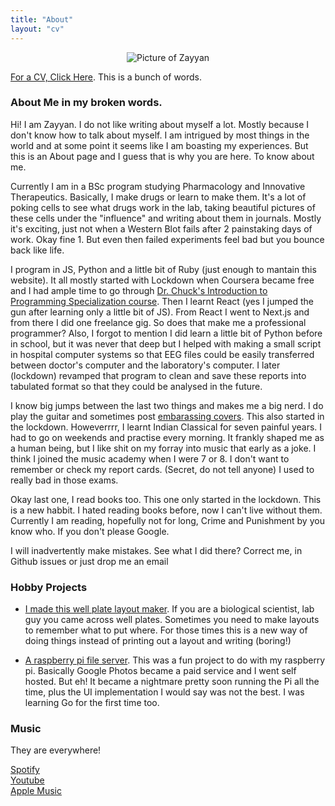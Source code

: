 ```yaml
---
title: "About"
layout: "cv"
---
```


<p align="center">
  <img src="/profile_pic.jpg" alt="Picture of Zayyan"/>
</p>

[For a CV, Click Here](/cv). This is a bunch of words.

### About Me in my broken words.

Hi! I am Zayyan. I do not like writing about myself a lot. Mostly because I don't know how to talk about myself. I am intrigued by most things in the world and at some point it seems like I am boasting my experiences. But this is an About page and I guess that is why you are here. To know about me.

Currently I am in a BSc program studying Pharmacology and Innovative Therapeutics. Basically, I make drugs or learn to make them. It's a lot of poking cells to see what drugs work in the lab, taking beautiful pictures of these cells under the "influence" and writing about them in journals. Mostly it's exciting, just not when a Western Blot fails after 2 painstaking days of work. Okay fine 1. But even then failed experiments feel bad but you bounce back like life.

I program in JS, Python and a little bit of Ruby (just enough to mantain this website). It all mostly started with Lockdown when Coursera became free and I had ample time to go through [Dr. Chuck's Introduction to Programming Specialization course](https://www.py4e.com/). Then I learnt React (yes I jumped the gun after learning only a little bit of JS). From React I went to Next.js and from there I did one freelance gig. So does that make me a professional programmer? Also, I forgot to mention I did learn a little bit of Python before in school, but it was never that deep but I helped with making a small script in hospital computer systems so that EEG files could be easily transferred between doctor's computer and the laboratory's computer. I later (lockdown) revamped that program to clean and save these reports into tabulated format so that they could be analysed in the future.

I know big jumps between the last two things and makes me a big nerd. I do play the guitar and sometimes post [embarassing covers](https://www.youtube.com/channel/UCV5BPrngFODD_vv73Z32EWQ). This also started in the lockdown. Howeverrrr, I learnt Indian Classical for seven painful years. I had to go on weekends and practise every morning. It frankly shaped me as a human being, but I like shit on my forray into music that early as a joke. I think I joined the music academy when I were 7 or 8. I don't want to remember or check my report cards. (Secret, do not tell anyone) I used to really bad in those exams.

Okay last one, I read books too. This one only started in the lockdown. This is a new habbit. I hated reading books before, now I can't live without them. Currently I am reading, hopefully not for long, Crime and Punishment by you know who. If you don't please Google.

I will inadvertently make mistakes. See what I did there? Correct me, in Github issues or just drop me an email

### Hobby Projects

- [I made this well plate layout maker](https://syedzayyan.com/wellplate/#/). If you are a biological scientist, lab guy you came across well plates. Sometimes you need to make layouts to remember what to put where. For those times this is a new way of doing things instead of printing out a layout and writing (boring!)

- [A raspberry pi file server](https://github.com/syedzayyan/pi-file-server). This was a fun project to do with my raspberry pi. Basically Google Photos became a paid service and I went self hosted. But eh! It became a nightmare pretty soon running the Pi all the time, plus the UI implementation I would say was not the best. I was learning Go for the first time too.

### Music

They are everywhere!

[Spotify](https://open.spotify.com/artist/2ooLo1eEuSgsSKhUqBArHr)<br>
[Youtube](https://www.youtube.com/channel/UCV5BPrngFODD_vv73Z32EWQ)<br>
[Apple Music](https://music.apple.com/us/artist/zayyan/1588272905)<br>